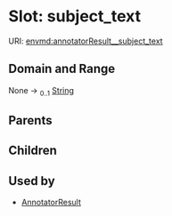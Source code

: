 
# Slot: subject_text




URI: [envmd:annotatorResult__subject_text](http://w3id.org/ontogpt/environmental-metadataannotatorResult__subject_text)


## Domain and Range

None &#8594;  <sub>0..1</sub> [String](types/String.md)

## Parents


## Children


## Used by

 * [AnnotatorResult](AnnotatorResult.md)
